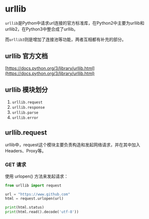 # urllib

`urllib`是Python中请求url连接的官方标准库，在Python2中主要为urllib和urllib2，在Python3中整合成了urllib。

而`urllib3`则是增加了连接池等功能，两者互相都有补充的部分。

## urllib 官方文档

[https://docs.python.org/3/library/urllib.html](https://docs.python.org/3/library/urllib.html)

## urllib 模块划分

1. `urllib.request`
2. `urllib.response`
3. `urllib.parse`
4. `urllib.error`

## urllib.request

urllib中，request这个模块主要负责构造和发起网络请求，并在其中加入Headers、Proxy等。

### GET 请求

使用 urlopen() 方法来发起请求：

```python
from urllib import request

url = "https://www.github.com"
html = request.urlopen(url)

print(html.status)
print(html.read().decode('utf-8'))
```

